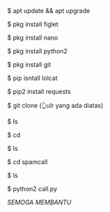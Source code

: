 $ apt update && apt upgrade

$ pkg install figlet

$ pkg install nano

$ pkg install python2

$ pkg install git

$ pip isntall lolcat

$ pip2 install requests

$ git clone (👆ulr yang ada diatas)

$ Is

$ cd

$ Is

$ cd spamcall

$ Is

$ python2 call.py

*SEMOGA MEMBANTU*
